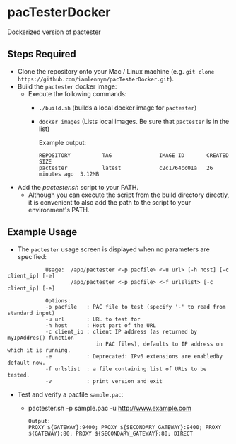 
# pacTesterDocker
Dockerized version of pactester

## Steps Required ##

* Clone the repository onto your Mac / Linux machine (e.g. `git clone https://github.com/iamlennym/pacTesterDocker.git`).
* Build the `pactester` docker image:
    - Execute the following commands:
        - `./build.sh` (builds a local docker image for `pactester`)
        - `docker images` (Lists local images. Be sure that `pactester` is in the list)

            Example output:
            ```
            REPOSITORY          TAG               IMAGE ID       CREATED         SIZE
            pactester           latest            c2c1764cc01a   26 minutes ago  3.12MB
            ```
* Add the *pactester.sh* script to your PATH. 
  * Although you can execute the script from the build directory directly, it is convenient to also add the path to the script to your environment's PATH. 


## Example Usage ##

* The `pactester` usage screen is displayed when no parameters are specified:

```
            Usage:  /app/pactester <-p pacfile> <-u url> [-h host] [-c client_ip] [-e]
                    /app/pactester <-p pacfile> <-f urlslist> [-c client_ip] [-e]

            Options:
            -p pacfile   : PAC file to test (specify '-' to read from standard input)
            -u url       : URL to test for
            -h host      : Host part of the URL
            -c client_ip : client IP address (as returned by myIpAddres() function
                            in PAC files), defaults to IP address on which it is running.
            -e           : Deprecated: IPv6 extensions are enabledby default now.
            -f urlslist  : a file containing list of URLs to be tested.
            -v           : print version and exit
```

* Test and verify a pacfile `sample.pac`:
  * pactester.sh -p sample.pac -u http://www.example.com

        Output:
        PROXY ${GATEWAY}:9400; PROXY ${SECONDARY_GATEWAY}:9400; PROXY ${GATEWAY}:80; PROXY ${SECONDARY_GATEWAY}:80; DIRECT